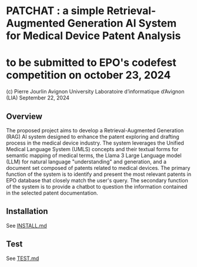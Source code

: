 # PATCHAT : a simple Retrieval-Augmented Generation AI System for Medical Device Patent Analysis
# to be submitted to EPO's codefest competition on october 23, 2024

(c) Pierre Jourlin
Avignon University
Laboratoire d’informatique d’Avignon (LIA)
September 22, 2024

## Overview

The proposed project aims to develop a Retrieval-Augmented Generation (RAG) AI system designed to enhance the patent exploring and drafting process in the medical device industry. The system leverages the Unified Medical Language System (UMLS) concepts and their textual forms for semantic mapping of medical terms, the Llama 3 Large Language model (LLM) for natural language "understanding" and generation, and a document set composed of patents related to medical devices. The primary function of the system is to identify and present the most relevant patents in EPO database that closely match the user's query. The secondary function of the system is to provide a chatbot to question the information contained in the selected patent documentation.

## Installation

See [INSTALL.md](./INSTALL.md)

## Test

See [TEST.md](./TEST.md)



